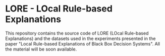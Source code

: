 # LORE - LOcal Rule-based Explanations

This repository contains the source code of LORE (LOcal Rule-based Explanations) and the datasets used in the experiments presented in the paper "Local Rule-based Explanations of Black Box Decision Systems". All the material will be soon available.
